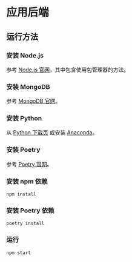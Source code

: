 # 应用后端

## 运行方法

### 安装 Node.js

参考 [Node.js 官网](https://nodejs.org/zh-cn/download/)，其中包含使用包管理器的方法。

### 安装 MongoDB

参考 [MongoDB 官网](https://www.mongodb.com/try/download/community)。

### 安装 Python

从 [Python 下载页](https://www.python.org/downloads/)
或安装 [Anaconda](https://www.anaconda.com/download/)。

### 安装 Poetry

参考 [Poetry 官网](https://python-poetry.org/docs/#installation)。

### 安装 npm 依赖

```shell
npm install
```

### 安装 Poetry 依赖

```shell
poetry install
```

### 运行

```shell
npm start
```
